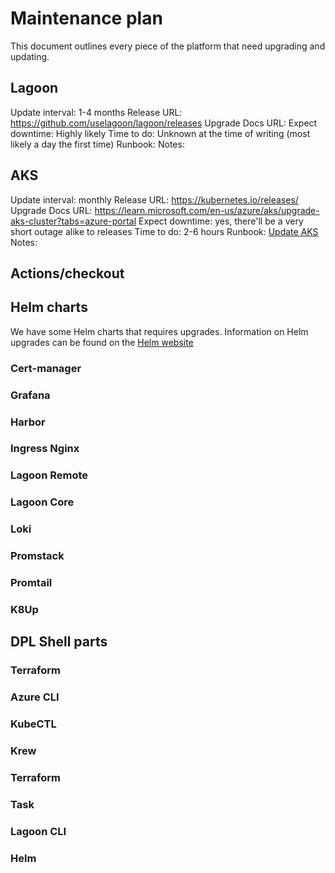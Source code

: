 # Maintenance plan

This document outlines every piece of the platform that need upgrading and
updating.

## Lagoon

Update interval: 1-4 months
Release URL: https://github.com/uselagoon/lagoon/releases
Upgrade Docs URL:
Expect downtime: Highly likely
Time to do: Unknown at the time of writing (most likely a day the first time)
Runbook:
Notes:

## AKS

Update interval: monthly
Release URL: https://kubernetes.io/releases/
Upgrade Docs URL:
  https://learn.microsoft.com/en-us/azure/aks/upgrade-aks-cluster?tabs=azure-portal
Expect downtime: yes, there'll be a very short outage alike to releases
Time to do: 2-6 hours
Runbook: [Update AKS](./runbooks/upgrading-aks.md)
Notes:

## Actions/checkout

## Helm charts

We have some Helm charts that requires upgrades.
Information on Helm upgrades can be found
on the [Helm website](https://helm.sh/docs/helm/helm_upgrade/)

### Cert-manager

### Grafana

### Harbor

### Ingress Nginx

### Lagoon Remote

### Lagoon Core

### Loki

### Promstack

### Promtail

### K8Up


## DPL Shell parts

### Terraform


### Azure CLI

### KubeCTL

### Krew

### Terraform

### Task

### Lagoon CLI

### Helm


